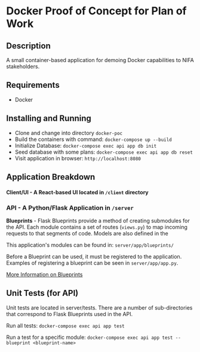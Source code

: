 # Docker Proof of Concept for Plan of Work
## Description
A small container-based application for demoing Docker capabilities to NIFA stakeholders.

## Requirements
- Docker


## Installing and Running
* Clone and change into directory `docker-poc`
* Build the containers with command: `docker-compose up --build`
* Initialize Database: `docker-compose exec api app db init`
* Seed database with some plans: `docker-compose exec api app db reset`
* Visit application in browser: `http://localhost:8080`


## Application Breakdown
#### Client/UI - A React-based UI located in `/client` directory

### API - A Python/Flask Application in `/server`

**Blueprints** - Flask Blueprints provide a method of creating submodules for the API. Each module contains a set of routes (`views.py`) to map incoming requests to that segments of code. Models are also defined in the 

This application's modules can be found in: `server/app/blueprints/`

Before a Blueprint can be used, it must be registered to the application. Examples of registering a blueprint can be seen in `server/app/app.py`.

[More Information on Blueprints](https://flask.palletsprojects.com/en/1.0.x/blueprints/)

## Unit Tests (for API)
Unit tests are located in server/tests. There are a number of sub-directories that correspond to Flask Blueprints used in the API. 

Run all tests: `docker-compose exec api app test`

Run a test for a specific module: `docker-compose exec api app test --blueprint <blueprint-name>`

